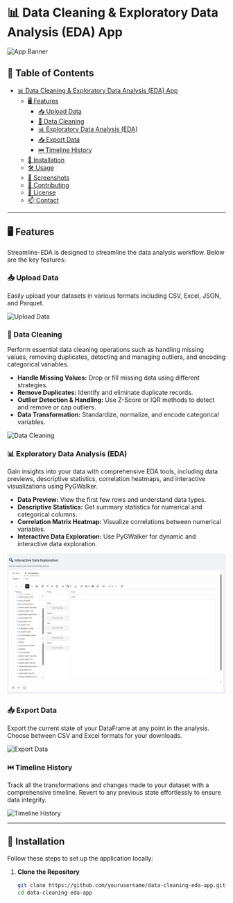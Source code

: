 # 📊 Data Cleaning & Exploratory Data Analysis (EDA) App

![App Banner](images/banner.png)

## 📝 Table of Contents

- [📊 Data Cleaning & Exploratory Data Analysis (EDA) App](#-data-cleaning--exploratory-data-analysis-eda-app)
  - [🖥️ Features](#️-features)
    - [📥 Upload Data](#-upload-data)
    - [🧹 Data Cleaning](#-data-cleaning)
    - [📊 Exploratory Data Analysis (EDA)](#-exploratory-data-analysis-eda)
    - [📥 Export Data](#-export-data)
    - [⏮️ Timeline History](#️-timeline-history)
  - [🚀 Installation](#-installation)
  - [🛠️ Usage](#️-usage)
  - [📸 Screenshots](#-screenshots)
  - [🤝 Contributing](#-contributing)
  - [📜 License](#-license)
  - [📫 Contact](#-contact)

---

## 🖥️ Features

Streamline-EDA is designed to streamline the data analysis workflow. Below are the key features:

### 📥 Upload Data

Easily upload your datasets in various formats including CSV, Excel, JSON, and Parquet.

![Upload Data](images/upload_data.png)

### 🧹 Data Cleaning

Perform essential data cleaning operations such as handling missing values, removing duplicates, detecting and managing outliers, and encoding categorical variables.

- **Handle Missing Values:** Drop or fill missing data using different strategies.
- **Remove Duplicates:** Identify and eliminate duplicate records.
- **Outlier Detection & Handling:** Use Z-Score or IQR methods to detect and remove or cap outliers.
- **Data Transformation:** Standardize, normalize, and encode categorical variables.

![Data Cleaning](images/data_cleaning.png)

### 📊 Exploratory Data Analysis (EDA)

Gain insights into your data with comprehensive EDA tools, including data previews, descriptive statistics, correlation heatmaps, and interactive visualizations using PyGWalker.

- **Data Preview:** View the first few rows and understand data types.
- **Descriptive Statistics:** Get summary statistics for numerical and categorical columns.
- **Correlation Matrix Heatmap:** Visualize correlations between numerical variables.
- **Interactive Data Exploration:** Use PyGWalker for dynamic and interactive data exploration.

![EDA](images/eda.png)

### 📥 Export Data

Export the current state of your DataFrame at any point in the analysis. Choose between CSV and Excel formats for your downloads.

![Export Data](images/export_data.png)

### ⏮️ Timeline History

Track all the transformations and changes made to your dataset with a comprehensive timeline. Revert to any previous state effortlessly to ensure data integrity.

![Timeline History](images/timeline_history.png)

---

## 🚀 Installation

Follow these steps to set up the application locally:

1. **Clone the Repository**

   ```bash
   git clone https://github.com/yourusername/data-cleaning-eda-app.git
   cd data-cleaning-eda-app
